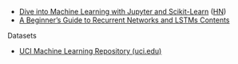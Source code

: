 * [Dive into Machine Learning with Jupyter and Scikit-Learn](https://github.com/hangtwenty/dive-into-machine-learning) ([HN](https://news.ycombinator.com/item?id=10506264))
* [A Beginner’s Guide to Recurrent Networks and LSTMs Contents](http://deeplearning4j.org/lstm.html)

Datasets

* [UCI Machine Learning Repository (uci.edu)](https://news.ycombinator.com/item?id=10920429)
